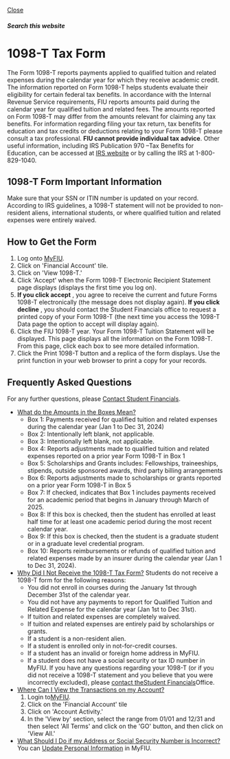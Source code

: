 [ Close ](https://onestop.fiu.edu/finances/pay-for-tuition/1098-t-tax-form/index.html)
##### Search this website
# 1098-T Tax Form
The Form 1098-T reports payments applied to qualified tuition and related expenses during the calendar year for which they receive academic credit. The information reported on Form 1098-T helps students evaluate their eligibility for certain federal tax benefits.
In accordance with the Internal Revenue Service requirements, FIU reports amounts paid during the calendar year for qualified tuition and related fees. The amounts reported on Form 1098-T may differ from the amounts relevant for claiming any tax benefits.
For information regarding filing your tax return, tax benefits for education and tax credits or deductions relating to your Form 1098-T please consult a tax professional. **FIU cannot provide individual tax advice**.
Other useful information, including IRS Publication 970 –Tax Benefits for Education, can be accessed at [IRS website](http://www.irs.gov/pub/irs-pdf/p970.pdf) or by calling the IRS at 1-800-829-1040.
## 1098-T Form Important Information
Make sure that your SSN or ITIN number is updated on your record.
According to IRS guidelines, a 1098-T statement will not be provided to non-resident aliens, international students, or where qualified tuition and related expenses were entirely waived.
## How to Get the Form
  1. Log onto [MyFIU](https://my.fiu.edu/).
  2. Click on 'Financial Account' tile.
  3. Click on 'View 1098-T.'
  4. Click 'Accept' when the Form 1098-T Electronic Recipient Statement page displays (displays the first time you log on).
  5. **If you click accept** , you agree to receive the current and future Forms 1098-T electronically (the message does not display again). **If you click decline** , you should contact the Student Financials office to request a printed copy of your Form 1098-T (the next time you access the 1098-T Data page the option to accept will display again).
  6. Click the FIU 1098-T year. Your Form 1098-T Tuition Statement will be displayed. This page displays all the information on the Form 1098-T. From this page, click each box to see more detailed information.
  7. Click the Print 1098-T button and a replica of the form displays. Use the print function in your web browser to print a copy for your records.


## Frequently Asked Questions 
For any further questions, please [Contact Student Financials](https://onestop.fiu.edu/finances/pay-for-tuition/contact-student-financials/index.html).
  * [What do the Amounts in the Boxes Mean?](https://onestop.fiu.edu/finances/pay-for-tuition/1098-t-tax-form/index.html#panel-N106BB-1)
    * Box 1: Payments received for qualified tuition and related expenses during the calendar year (Jan 1 to Dec 31, 2024)
    * Box 2: Intentionally left blank, not applicable.
    * Box 3: Intentionally left blank, not applicable.
    * Box 4: Reports adjustments made to qualified tuition and related expenses reported on a prior year Form 1098-T in Box 1
    * Box 5: Scholarships and Grants includes: Fellowships, traineeships, stipends, outside sponsored awards, third party billing arrangements
    * Box 6: Reports adjustments made to scholarships or grants reported on a prior year Form 1098-T in Box 5
    * Box 7: If checked, indicates that Box 1 includes payments received for an academic period that begins in January through March of 2025.
    * Box 8: If this box is checked, then the student has enrolled at least half time for at least one academic period during the most recent calendar year.
    * Box 9: If this box is checked, then the student is a graduate student or in a graduate level credential program.
    * Box 10: Reports reimbursements or refunds of qualified tuition and related expenses made by an insurer during the calendar year (Jan 1 to Dec 31, 2024).
  * [Why Did I Not Receive the 1098-T Tax Form?](https://onestop.fiu.edu/finances/pay-for-tuition/1098-t-tax-form/index.html#panel-N106BB-2)
Students do not receive a 1098-T form for the following reasons:
    * You did not enroll in courses during the January 1st through December 31st of the calendar year.
    * You did not have any payments to report for Qualified Tuition and Related Expense for the calendar year (Jan 1st to Dec 31st).
    * If tuition and related expenses are completely waived.
    * If tuition and related expenses are entirely paid by scholarships or grants.
    * If a student is a non-resident alien.
    * If a student is enrolled only in not-for-credit courses.
    * If a student has an invalid or foreign home address in MyFIU.
    * If a student does not have a social security or tax ID number in MyFIU.
If you have any questions regarding your 1098-T (or if you did not receive a 1098-T statement and you believe that you were incorrectly excluded), please [contact theStudent Financials](https://onestop.fiu.edu/finances/pay-for-tuition/contact-student-financials/index.html#csf)Office.
  * [Where Can I View the Transactions on my Account?](https://onestop.fiu.edu/finances/pay-for-tuition/1098-t-tax-form/index.html#panel-N106BB-3)
    1. Login to[MyFIU](https://my.fiu.edu/).
    2. Click on the 'Financial Account' tile
    3. Click on 'Account Activity.'
    4. In the 'View by' section, select the range from 01/01 and 12/31 and then select 'All Terms' and click on the 'GO' button, and then click on 'View All.'
  * [What Should I Do if my Address or Social Security Number is Incorrect?](https://onestop.fiu.edu/finances/pay-for-tuition/1098-t-tax-form/index.html#panel-N106BB-4)
You can [Update Personal Information](https://onestop.fiu.edu/registration/personal-records/update-personal-information/index.html) in MyFIU.


